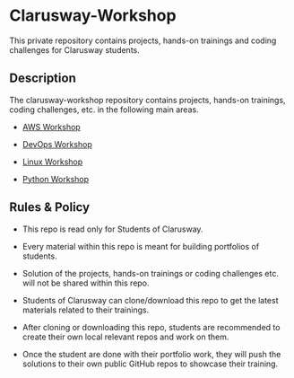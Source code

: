 # Clarusway-Workshop

This private repository contains projects, hands-on trainings and coding challenges for Clarusway students.

## Description

The clarusway-workshop repository contains projects, hands-on trainings, coding challenges, etc. in the following main areas.

- [AWS Workshop](./aws/)

- [DevOps Workshop](./devops/)

- [Linux Workshop](./linux/)

- [Python Workshop](./python/)


## Rules & Policy

- This repo is read only for Students of Clarusway.

- Every material within this repo is meant for building portfolios of students.

- Solution of the projects, hands-on trainings or coding challenges etc. will not be shared within this repo.

- Students of Clarusway can clone/download this repo to get the latest materials related to their trainings.

- After cloning or downloading this repo, students are recommended to create their own local relevant repos and work on them.

- Once the student are done with their portfolio work, they will push the solutions to their own public GitHub repos to showcase their training.
